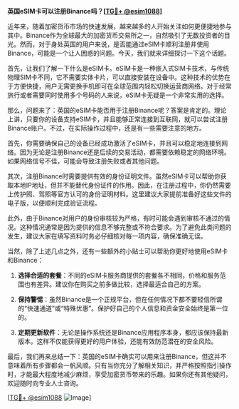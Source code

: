 **英国eSIM卡可以注册Binance吗？[[TG💪+ @esim1088](https://t.me/s/esim1088)]**

近年来，随着加密货币市场的快速发展，越来越多的人开始关注如何更便捷地参与其中。Binance作为全球最大的加密货币交易所之一，自然吸引了无数投资者的目光。然而，对于身处英国的用户来说，是否能通过eSIM卡顺利注册并使用Binance，可能是一个让人困惑的问题。今天，我们就来详细探讨一下这个话题。

首先，让我们了解一下什么是eSIM卡。eSIM卡是一种嵌入式SIM卡技术，与传统物理SIM卡不同，它不需要实体卡片，可以直接安装在设备中。这种技术的优势在于方便快捷，用户无需更换手机即可在全球范围内轻松切换运营商网络。对于经常旅行或者需要同时使用多个号码的人来说，eSIM卡无疑是一个非常实用的选择。

那么，问题来了：英国的eSIM卡能否用于注册Binance呢？答案是肯定的。理论上讲，只要你的设备支持eSIM卡，并且能够正常连接到互联网，就可以尝试注册Binance账户。不过，在实际操作过程中，还是有一些需要注意的地方。

首先，你需要确保自己的设备已经成功激活了eSIM卡，并且可以稳定地连接到网络。因为无论是注册Binance还是后续的交易活动，都需要依赖稳定的网络环境。如果网络信号不佳，可能会导致注册失败或者其他问题。

其次，注册Binance时需要提供有效的身份证明文件。虽然eSIM卡可以帮助你获取本地IP地址，但并不能替代身份证件的作用。因此，在注册过程中，你仍然需要上传护照、驾照等官方认可的身份证明材料。这里建议大家提前准备好这些文件的电子版，以便顺利完成验证流程。

此外，由于Binance对用户的身份审核较为严格，有时可能会遇到审核不通过的情况。这种情况通常是因为提供的信息不够完整或不符合要求。为了避免此类问题的发生，建议大家在填写资料时务必仔细核对每一项内容，确保准确无误。

当然，除了上述几点之外，还有一些额外的小贴士可以帮助你更好地使用eSIM卡和Binance：

1. **选择合适的套餐**：不同的eSIM卡服务商提供的套餐各不相同，价格和服务范围也有差异。建议你在购买之前多做比较，选择最适合自己的方案。
   
2. **保持警惕**：虽然Binance是一个正规平台，但在任何情况下都不要轻信所谓的“快速通道”或“特殊优惠”。保护好自己的个人信息和资金安全始终是第一位的。

3. **定期更新软件**：无论是操作系统还是Binance应用程序本身，都应该保持最新版本。这样不仅能获得更好的用户体验，还能有效防范潜在的安全风险。

最后，我们再来总结一下：英国的eSIM卡确实可以用来注册Binance，但这并不意味着所有步骤都会一帆风顺。只有当你充分了解相关知识，并严格按照指引操作时，才能最大程度地减少麻烦，享受加密货币带来的乐趣。如果你还有其他疑问，欢迎随时向专业人士咨询。

[[TG💪+ @esim1088](https://t.me/s/esim1088) ![Image](https://i.postimg.cc/4NQfJmqS/Snipaste-2025-05-13-00-14-12.png)]